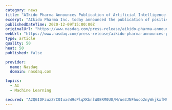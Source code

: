 ```yaml
---
category: news
title: "AIkido Pharma Announces Publication of Artificial Intelligence-Machine Learning Sponsored Research Program for Pancreatic Cancer"
excerpt: "AIkido Pharma Inc. today announced the publication of positive results from its Artificial Intelligence/Machine Learning Sponsored Research Program in the field of Pancreatic Cancer. The full article is available at:  (See Nature."
publishedDateTime: 2020-12-09T15:00:00Z
originalUrl: "https://www.nasdaq.com/press-release/aikido-pharma-announces-publication-of-artificial-intelligence-machine-learning"
webUrl: "https://www.nasdaq.com/press-release/aikido-pharma-announces-publication-of-artificial-intelligence-machine-learning"
type: article
quality: 50
heat: 50
published: false

provider:
  name: Nasdaq
  domain: nasdaq.com

topics:
  - AI
  - Machine Learning

secured: "A2QGIDFzuzZrC0IuasW9sPlqXKbnlW0ERM0U0/M/ue3JNFhuoo2nyWkjkxfM9JdibeEYpfLtc3BClSqdx1qWNHwzqKxzoe4OZvef7TCVzy1zdmG2jVWY6n6G0LH1RAsZrZ8v6mSZixA5qm0r6WThvkPx5a7sbOZNOqt0GmUje/G1bYJec1m+w4DcJy7lp60uBI4m6VnjYpXW6IE8GeO1kCPXfGaqV50Fm+yMtgZ+BhyTr1SrGrI8FWwiDlRPrDmwkz2Mnk2BAW/8hO4JxBfH880foa4Dq+tnHnaqnDP/ROVDXQ6DP70wF4/JhTCHm/+/9xyhK386tb7KluJpHlBWCiQLXTdz9Hyp6Tkp6ZJfW9E=;9RNMMoHD9F2M6TNQpRMNig=="
---
```


